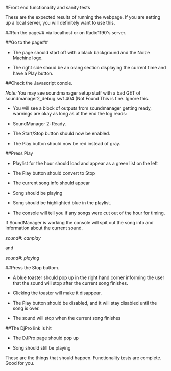 #Front end functionality and sanity tests

These are the expected results of running the webpage.
If you are setting up a local server, you will definitely want to use this.

##Run the page##
via localhost or on Radio1190's server.


##Go to the page##
- The page should start off with a black background and the Noize Machine logo. 

- The right side shoud be an orang section displaying the current time and have a Play button.


##Check the Javascript conole.

*Note:* You may see soundmanager setup stuff with a bad GET of soundmanager2_debug.swf 404 (Not Found
This is fine. Ignore this.

- You will see a block of outputs from soundmanager getting ready,
warnings are okay as long as at the end the log reads:

- SoundManager 2: Ready.

- The Start/Stop button should now be enabled. 

- The Play button should now be red instead of gray.


##Press Play 
- Playlist for the hour should load and appear as a green list on the left

- The Play button should convert to Stop

- The current song info should appear

- Song should be playing

- Song should be highlighted blue in the playlist.

- The console will tell you if any songs were cut out of the hour for timing.

If SoundManager is working the console will spit out the song info and information about the current sound.

 *sound#: canplay* 

 and

 *sound#: playing*



##Press the Stop buttom.
- A blue toaster should pop up in the right hand corner informing the user that the sound will stop after the current song   finishes. 

- Clicking the toaster will make it disappear.   

- The Play button should be disabled, and it will stay disabled until the song is over.

- The sound will stop when the current song finishes
   

##The DjPro link is hit
- The DJPro page should pop up

- Song should still be playing


These are the things that should happen. Functionality tests are complete. Good for you.


